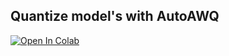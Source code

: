 ## Quantize model's with AutoAWQ


[![Open In Colab](https://colab.research.google.com/assets/colab-badge.svg)](https://colab.research.google.com/github/seu-usuario/seu-repositorio/blob/main/notebook.ipynb)




